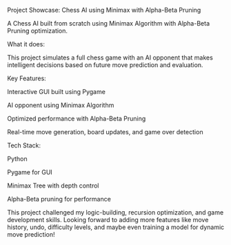 Project Showcase: Chess AI using Minimax with Alpha-Beta Pruning

A Chess AI built from scratch using Minimax Algorithm with Alpha-Beta Pruning optimization.

What it does:

 This project simulates a full chess game with an AI opponent that makes intelligent decisions based on future move prediction and evaluation.

Key Features:

Interactive GUI built using Pygame

AI opponent using Minimax Algorithm

Optimized performance with Alpha-Beta Pruning

Real-time move generation, board updates, and game over detection

Tech Stack:

Python

Pygame for GUI

Minimax Tree with depth control

Alpha-Beta pruning for performance

This project challenged my logic-building, recursion optimization, and game development skills. Looking forward to adding more features like move history, undo, difficulty levels, and maybe even training a model for dynamic move prediction!
